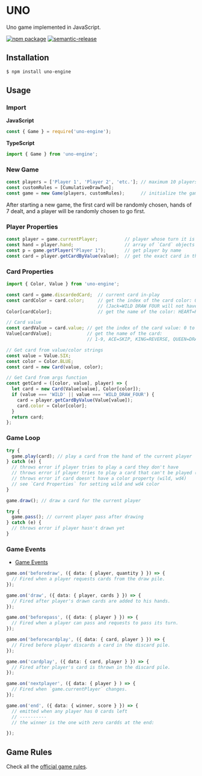# UNO

Uno game implemented in JavaScript.

[![npm package](https://img.shields.io/npm/v/uno-engine.svg?label=uno-engine)](https://www.npmjs.com/package/uno-engine)
[![semantic-release](https://img.shields.io/badge/%20%20%F0%9F%93%A6%F0%9F%9A%80-semantic--release-e10079.svg)](https://github.com/semantic-release/semantic-release)


## Installation
```bash
$ npm install uno-engine
```

## Usage

### Import
**JavaScript**
```js
const { Game } = require('uno-engine');
```

**TypeScript**
```ts
import { Game } from 'uno-engine';
```

### New Game
```ts
const players = ['Player 1', 'Player 2', 'etc.']; // maximum 10 players with unique names
const customRules = [CumulativeDrawTwo];         
const game = new Game(players, customRules);      // initialize the game
```
After starting a new game, the first card will be randomly chosen, hands of 7 dealt, and a player will be randomly chosen to go first.

### Player Properties
```ts
const player = game.currentPlayer;          // player whose turn it is
const hand = player.hand;                   // array of `Card` objects
const p = game.getPlayer("Player 1");       // get player by name
const card = player.getCardByValue(value);  // get the exact card in the player's hand
```

### Card Properties
```ts
import { Color, Value } from 'uno-engine';

const card = game.discardedCard;  // current card in-play
const cardColor = card.color;     // get the index of the card color: 0 to 3
                                  // (Jack=WILD DRAW FOUR will not have this property set)
Color[cardColor];                 // get the name of the color: HEART=RED, Spade=BLUE, DIAMOND=GREEN, or CLUB=YELLOW

// Card value
const cardValue = card.value; // get the index of the card value: 0 to 14
Value[cardValue];             // get the name of the card:
                              // 1-9, ACE=SKIP, KING=REVERSE, QUEEN=DRAW_TWO

// Get card from value/color strings
const value = Value.SIX;
const color = Color.BLUE;
const card = new Card(value, color);

// Get Card from args function
const getCard = ([color, value], player) => {
  let card = new Card(Value[value], Color[color]);
  if (value === 'WILD' || value === 'WILD_DRAW_FOUR') {
    card = player.getCardByValue(Value[value]);
    card.color = Color[color];
  }
  return card;
};
```

### Game Loop
```ts
try {
  game.play(card); // play a card from the hand of the current player
} catch (e) {
  // throws error if player tries to play a card they don't have
  // throws error if player tries to play a card that can't be played (doesn't match discardedCard)
  // throws error if card doesn't have a color property (wild, wd4)
  // see `Card Properties` for setting wild and wd4 color
}

game.draw(); // draw a card for the current player

try {
  game.pass(); // current player pass after drawing
} catch (e) {
  // throws error if player hasn't drawn yet
}

```

### Game Events

- [Game Events]((https://github.com/Sarthaktripathi967/Multiplayer-CARD-Game/blob/master/src/events/game-events.ts))

```ts
game.on('beforedraw', ({ data: { player, quantity } }) => {
  // Fired when a player requests cards from the draw pile.
});

game.on('draw', ({ data: { player, cards } }) => {
  // Fired after player's drawn cards are added to his hands.
});

game.on('beforepass', ({ data: { player } }) => {
  // Fired when a player can pass and requests to pass its turn.
});

game.on('beforecardplay', ({ data: { card, player } }) => {
  // Fired before player discards a card in the discard pile.
});

game.on('cardplay', ({ data: { card, player } }) => {
  // Fired after player's card is thrown in the discard pile.
});

game.on('nextplayer', ({ data: { player } ) => {
  // Fired when `game.currentPlayer` changes.
});

game.on('end', ({ data: { winner, score } }) => {
  // emitted when any player has 0 cards left
  // ----------
  // the winner is the one with zero cardds at the end:

});
```

## Game Rules

Check all the [official game rules](RULES.md).
